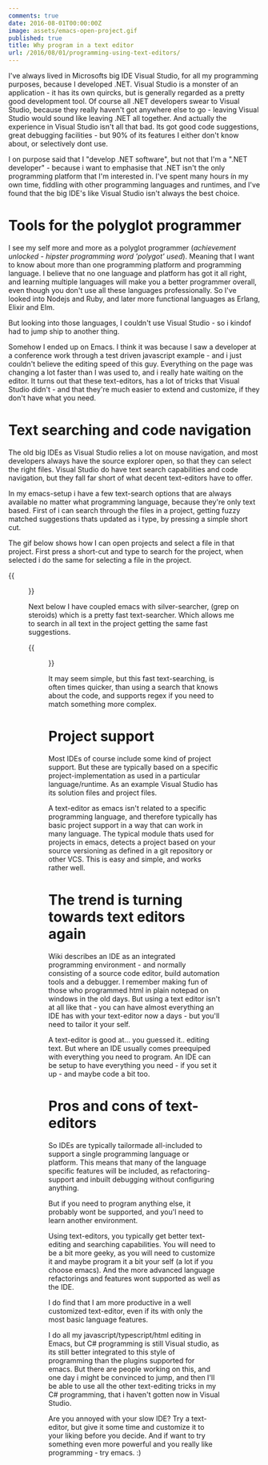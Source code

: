 ```yaml
---
comments: true
date: 2016-08-01T00:00:00Z
image: assets/emacs-open-project.gif
published: true
title: Why program in a text editor
url: /2016/08/01/programming-using-text-editors/
---
```


I've always lived in Microsofts big IDE Visual Studio, for all my programming
purposes, because I developed .NET. Visual Studio is a monster of an
application - it has its own quircks, but is generally regarded as a pretty good
development tool. Of course all .NET developers swear to Visual Studio, because
they really haven't got anywhere else to go - leaving Visual Studio would sound
like leaving .NET all together. 
And actually the experience in Visual Studio isn't all that bad. Its got good
code suggestions, great debugging facilities - but 90% of its features I either
don't know about, or selectively dont use. 
<!--more-->

I on purpose said that I "develop .NET software", but not that I'm a ".NET
developer" - because i want to emphasise that .NET isn't the only programming
platform that I'm interested in. I've spent many hours ín my own time, fiddling
with other programming languages and runtimes, and I've found that the big IDE's
like Visual Studio isn't always the best choice. 



Tools for the polyglot programmer
==

I see my self more and more as a polyglot programmer (*achievement unlocked -
hipster programming word 'polygot' used*). Meaning that I want to know about
more than one programming platform and programming language. I believe that no
one language and platform has got it all right, and learning multiple languages
will make you a better programmer overall, even though you don't use all these
languages professionally. So I've looked into Nodejs and Ruby, and later more
functional languages as Erlang, Elixir and Elm. 


But looking into those languages, I couldn't use Visual Studio - so i kindof had
to jump ship to another thing.

Somehow I ended up on Emacs. I think it was because I saw a developer at a
conference work through a test driven javascript example - and i just couldn't
believe the editing speed of this guy. Everything on the page was changing a lot
faster than I was used to, and i really hate waiting on the editor. It turns out
that these text-editors, has a lot of tricks that Visual Studio didn't - and
that they're much easier to extend and customize, if they don't have what you
need.

Text searching and code navigation
==
The old big IDEs as Visual Studio relies a lot on mouse navigation, and most
developers always have the source explorer open, so that they can select the
right files. Visual Studio do have text search capabilities and code navigation,
but they fall far short of what decent text-editors have to offer.

In my emacs-setup i have a few text-search options that are always available no
matter what programming language, because they're only text based. First of i
can search through the files in a project, getting fuzzy matched suggestions
thats updated as i type, by pressing a simple short cut.

The gif below shows how I can open projects and select a file in that project.
First press a short-cut and type to search for the project, when selected i do
the same for selecting a file in the project.

{{<figure src="/assets/emacs-open-project.gif#center" height="300">}}

Next below I have coupled emacs with silver-searcher, (grep on steroids) which
is a pretty fast text-searcher. Which allows me to search in all text in the
project getting the same fast suggestions.


{{<figure src="/assets/emacs-search-text-in-project.gif#center" height="300px">}}

It may seem simple, but this fast text-searching, is often times quicker, than
using a search that knows about the code, and supports regex if you need to
match something more complex.

Project support
==
Most IDEs of course include some kind of project support. But these are
typically based on a specific project-implementation as used in a particular
language/runtime. As an example Visual Studio has its solution files and project
files.

A text-editor as emacs isn't related to a specific programming language, and
therefore typically has basic project support in a way that can work in many
language. The typical module thats used for projects in emacs, detects a project
based on your source versioning as defined in a git repository or other VCS.
This is easy and simple, and works rather well.

The trend is turning towards text editors again
==
Wiki describes an IDE as an integrated programming environment - and normally
consisting of a source code editor, build automation tools and a debugger. I
remember making fun of those who programmed html in plain notepad on windows in
the old days. But using a text editor isn't at all like that - you can have
almost everything an IDE has with your text-editor now a days - but you'll need
to tailor it your self.

A text-editor is good at... you guessed it.. editing text. But where an IDE
usually comes preequiped with everything you need to program. An IDE can be
setup to have everything you need - if you set it up - and maybe code a bit too.

Pros and cons of text-editors
==
So IDEs are typically tailormade all-included to support a single programming
language or platform. This means that many of the language specific features
will be included, as refactoring-support and inbuilt debugging without
configuring anything. 

But if you need to program anything else, it probably wont be supported, and
you'l need to learn another environment.

Using text-editors, you typically get better text-editing and searching
capabilities. You will need to be a bit more geeky, as you will need to
customize it and maybe program it a bit your self (a lot if you choose emacs).
And the more advanced language refactorings and features wont supported as well
as the IDE.

I do find that I am more productive in a well customized text-editor, even if
its with only the most basic language features. 

I do all my javascript/typescript/html editing in Emacs, but C# programming is
still Visual studio, as its still better integrated to this style of programming
than the plugins supported for emacs. But there are people working on this, and
one day i might be convinced to jump, and then I'll be able to use all the other
text-editing tricks in my C# programming, that i haven't gotten now in Visual
Studio.

Are you annoyed with your slow IDE? Try a text-editor, but give it some time and
customize it to your liking before you decide. And if want to try something even
more powerful and you really like programming - try emacs. :)





